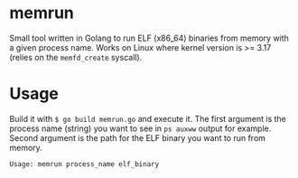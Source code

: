 # memrun
Small tool written in Golang to run ELF (x86_64) binaries from memory with a given process name. Works on Linux where kernel version is >= 3.17 (relies on the `memfd_create` syscall).

# Usage

Build it with `$ go build memrun.go` and execute it. The first argument is the process name (string) you want to see in `ps auxww` output for example. Second argument is the path for the ELF binary you want to run from memory. 

```
Usage: memrun process_name elf_binary
```
